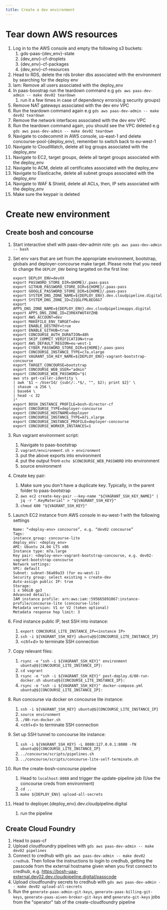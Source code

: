 ```yaml
---
title: Create a dev environment
---
```


# Tear down AWS resources

1. Log in to the AWS console and empty the following s3 buckets:
   1. gds-paas-{dev_env}-state
   2. {dev_env}-cf-droplets
   3. {dev_env}-cf-packages
   4. {dev_env}-cf-resources
2. Head to RDS, delete the rds broker dbs associated with the environment by searching for the deploy env
3. Iam: Remove all users associated with the deploy_env
4. In paas-boostrap run the teardown command e.g ```gds aws paas-dev-admin -- make dev02 teardown```
   1. run it a few times in case of dependency errors(e.g security groups)
5. Remove NAT gateways associated with the dev env VPC
6. Run the teardown command again e.g ```gds aws paas-dev-admin -- make dev02 teardown```
7. Remove the network interfaces associated with the dev env VPC
6. Run the teardown command again, you should see the VPC deleted e.g ```gds aws paas-dev-admin -- make dev02 teardown```
7. Navigate to codecommit in AWS console, us-east-1 and delete concourse-pool-{deploy_env}, remember to switch back to eu-west-1
8. Navigate to CloudWatch, delete all log groups associated with the deploy_env
9. Navigate to EC2, target groups, delete all target groups associated with the deploy_env
10. Navigate to ACM, delete all certificates associated with the deploy_env
11. Navigate to Elasticache, delete all subnet groups associated with the deploy_env
12. Navigate to WAF & Shield, delete all ACLs, then, IP sets associated with the deploy_env
13. Make sure the keypair is deleted

# Create new environment

## Create bosh and concourse

1. Start interactive shell with paas-dev-admin role: ```gds aws paas-dev-admin -- bash```
2. Set env vars that are set from the appropriate environment, bootstrap, globals and deployer-concourse make target. Please note that you need to change the `DEPLOY_ENV` being targeted on the first line: 

      ```
   export DEPLOY_ENV=devXX
   export PASSWORD_STORE_DIR=$HOME}/.paas-pass
   export GITHUB_PASSWORD_STORE_DIR=${HOME}/.paas-pass
   export GOOGLE_PASSWORD_STORE_DIR=${HOME}/.paas-pass
   export SYSTEM_DNS_ZONE_NAME=${DEPLOY_ENV}.dev.cloudpipeline.digital
   export SYSTEM_DNS_ZONE_ID=Z1QGLFML8EG6G7
   export APPS_DNS_ZONE_NAME=${DEPLOY_ENV}.dev.cloudpipelineapps.digital
   export APPS_DNS_ZONE_ID=Z3R6XFWUT4YZHB
   export AWS_ACCOUNT=dev
   export MAKEFILE_ENV_TARGET=dev
   export ENABLE_DESTROY=true
   export ENABLE_GITHUB=true
   export CONCOURSE_AUTH_DURATION=48h
   export SKIP_COMMIT_VERIFICATION=true
   export AWS_DEFAULT_REGION=eu-west-1
   export CYBER_PASSWORD_STORE_DIR=${HOME}/.paas-pass
   export CONCOURSE_INSTANCE_TYPE=c7a.xlarge
   export VAGRANT_SSH_KEY_NAME=${DEPLOY_ENV}-vagrant-bootstrap-concourse
   export TARGET_CONCOURSE=bootstrap
   export CONCOURSE_WEB_USER="admin"
   export CONCOURSE_WEB_PASSWORD="$(
   aws sts get-caller-identity \
   | awk '$1 ~ /UserId/ {sub(/:.*$/, "", $2); print $2}' \
   | shasum -a 256 \
   | base64 \
   | head -c 32
   )"
   export BOSH_INSTANCE_PROFILE=bosh-director-cf
   export CONCOURSE_TYPE=deployer-concourse
   export CONCOURSE_HOSTNAME=deployer
   export CONCOURSE_INSTANCE_TYPE=m7i.xlarge
   export CONCOURSE_INSTANCE_PROFILE=deployer-concourse
   export CONCOURSE_WORKER_INSTANCES=1
   ```
3. Run vagrant environment script: 
   1. Navigate to paas-bootstrap
   2. ```vagrant/environment.sh > environment```
   3. put the above exports into environment
   4. put the output from ``echo $CONCOURSE_WEB_PASSWORD`` into environment
   5. source environment
4. Create key pair:
   1. Make sure you don't have a duplicate key. Typically, in the parent folder to paas-bootstrap
   2. ```aws ec2 create-key-pair --key-name "${VAGRANT_SSH_KEY_NAME}" | jq -r ".KeyMaterial" > "${VAGRANT_SSH_KEY}"```
   3. ```chmod 600 "${VAGRANT_SSH_KEY}"```
5. Launch EC2 instance from AWS console in eu-west-1 with the following settings

      ```
   Name: “<deploy-env> concourse”, e.g. “dev02 concourse”
   Tags:
   instance_group: concourse-lite
   deploy_env: <deploy_env>
   AMI: Ubuntu 24.04 LTS x86
   Instance type: m7a.large
   Key pair: <deploy-env>-vagrant-bootstrap-concourse, e.g. dev02-vagrant-bootstrap-concourse
   Network settings:
   VPC: default
   Subnet: subnet-56a69a33 (for eu-west-1)
   Security group: select existing > create-dev
   Auto-assign public IP: true
   Storage:
   1 x 50GiB gp3
   Advanced details:
   IAM instance profile: arn:aws:iam::595665891067:instance-profile/concourse-lite (concourse-lite)
   Metadata version: V1 or V2 (token optional)
   Metadata response hop limit: 3
   ```
6. Find instance public IP, test SSH into instance:
   1. ```export CONCOURSE_LITE_INSTANCE_IP=<instance IP>```
   2. ```ssh -i ${VAGRANT_SSH_KEY} ubuntu@${CONCOURSE_LITE_INSTANCE_IP}```
   3. <ctrl+d> to terminate SSH connection
7. Copy relevant files:
   1. ```rsync -e "ssh -i ${VAGRANT_SSH_KEY}" environment ubuntu@${CONCOURSE_LITE_INSTANCE_IP}:```
   2. ```cd vagrant```
   2. ```rsync -e "ssh -i ${VAGRANT_SSH_KEY}" post-deploy.d/00-run-docker.sh ubuntu@${CONCOURSE_LITE_INSTANCE_IP}:```
   3. ```rsync -e "ssh -i ${VAGRANT_SSH_KEY}" docker-compose.yml ubuntu@${CONCOURSE_LITE_INSTANCE_IP}:```
8. Run concourse via docker on concourse lite instance:
   1. ``ssh -i ${VAGRANT_SSH_KEY} ubuntu@${CONCOURSE_LITE_INSTANCE_IP}``
   2. ``source environment``
   3. ``./00-run-docker.sh``
   4. <ctrl+d> to terminate SSH connection
9. Set up SSH tunnel to concourse lite instance:
    1. ``ssh -i ${VAGRANT_SSH_KEY} -L 8080:127.0.0.1:8080 -fN ubuntu@${CONCOURSE_LITE_INSTANCE_IP}``
    2. ``../concourse/scripts/pipelines.sh``
    3. ``../concourse/scripts/concourse-lite-self-terminate.sh``
10. Run the create-bosh-concourse pipeline
    1. Head to ``localhost:8080`` and trigger the update-pipeline job (Use the concourse creds from environment)
    2. ``cd ..``
    3. ``make ${DEPLOY_ENV} upload-all-secrets``
 11. Head to deployer.{deploy_env}.dev.cloudpipeline.digital
     1. run the pipeline

## Create Cloud Foundry

1. Head to paas-cf
2. Upload cloudfoundry pipelines with `gds aws paas-dev-admin -- make dev02 pipelines`
3. Connect to credhub with `gds aws paas-dev-admin -- make dev02 credhub`. Then follow the instructions to login to credhub, getting the passcode from the external hostname given when you first connect to credhub, e.g. https://bosh-uaa-external.dev02.dev.cloudpipeline.digital/passcode
4. Upload cloudfoundry secrets to credhub with `gds aws paas-dev-admin -- make dev02 upload-all-secrets`
5. Run the `generate-paas-admin-git-keys`, `generate-paas-billing-git-keys`, `generate-paas-aiven-broker-git-keys` and `generate-git-keys` jobs from the "operator" tab of the create-cloudfoundry pipeline